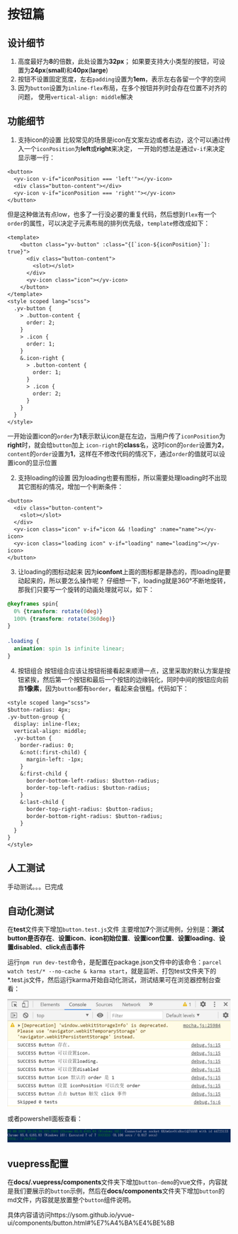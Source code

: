# 按钮篇

## 设计细节
1. 高度最好为**8**的倍数，此处设置为**32px**；
如果要支持大小类型的按钮，可设置为**24px**(**small**)和**40px**(**large**)
2. 按钮不设置固定宽度，左右`padding`设置为**1em**，表示左右各留一个字的空间
3. 因为`button`设置为`inline-flex`布局，在多个按钮并列时会存在位置不对齐的问题，
使用`vertical-align: middle`解决

## 功能细节
1. 支持icon的设置
比较常见的场景是icon在文案左边或者右边，这个可以通过传入一个`iconPosition`为**left**或**right**来决定，
一开始的想法是通过`v-if`来决定显示哪一行：
```vue
<button>
  <yv-icon v-if="iconPosition === 'left'"></yv-icon>
  <div class="button-content"></div>
  <yv-icon v-if="iconPosition === 'right'"></yv-icon>
</button>
```
但是这种做法有点low，也多了一行没必要的重复代码，然后想到`flex`有一个`order`的属性，可以决定子元素布局的排列优先级，`template`修改成如下：
```vue
<template>
    <button class="yv-button" :class="{[`icon-${iconPosition}`]: true}">
      <div class="button-content">
        <slot></slot>
      </div>
      <yv-icon class="icon"></yv-icon>
    </button>
</template>
<style scoped lang="scss">
  .yv-button {
    > .button-content {
      order: 2;
    }
    > .icon {
      order: 1;
    }
    &.icon-right {
      > .button-content {
        order: 1;
      } 
      > .icon {
        order: 2;
      } 
    } 
  }
</style>
```
一开始设置icon的`order`为**1**表示默认icon是在左边，当用户传了`iconPosition`为**right**时，就会给`button`加上
`icon-right`的**class**名，这时icon的`order`设置为**2**，`content`的`order`设置为**1**，这样在不修改代码的情况下，通过`order`的值就可以设置icon的显示位置

2. 支持loading的设置
因为loading也要有图标，所以需要处理loading时不出现其它图标的情况，增加一个判断条件：
```vue
<button>
  <div class="button-content">
    <slot></slot>
  </div>
  <yv-icon class="icon" v-if="icon && !loading" :name="name"></yv-icon>
  <yv-icon class="loading icon" v-if="loading" name="loading"></yv-icon>
</button>
```

3. 让loading的图标动起来
因为**iconfont**上面的图标都是静态的，而loading是要动起来的，所以要怎么操作呢？
仔细想一下，loading就是360°不断地旋转，那我们只要写一个旋转的动画处理就可以，如下：
```css
@keyframes spin{
  0% {transform: rotate(0deg)}
  100% {transform: rotate(360deg)}
}

.loading {
  animation: spin 1s infinite linear;
}
```

4. 按钮组合
按钮组合应该让按钮衔接看起来顺滑一点，这里采取的默认方案是按钮紧挨，然后第一个按钮和最后一个按钮的边缘钝化，同时中间的按钮应向前靠**1像素**，因为`button`都有`border`，看起来会很粗。代码如下：
```vue
<style scoped lang="scss">
$button-radius: 4px;
.yv-button-group {
  display: inline-flex;
  vertical-align: middle;
  .yv-button {
    border-radius: 0;
    &:not(:first-child) {
      margin-left: -1px;
    }
    &:first-child {
      border-bottom-left-radius: $button-radius;
      border-top-left-radius: $button-radius;
    }
    &:last-child {
      border-top-right-radius: $button-radius;
      border-bottom-right-radius: $button-radius;
    }
  }
}
</style>
```

## 人工测试
手动测试。。。已完成

## 自动化测试
在**test**文件夹下增加`button.test.js`文件
主要增加**7**个测试用例，分别是：**测试button是否存在**、**设置icon**、**icon初始位置**、**设置icon位置**、**设置loading**、**设置disabled**、**click点击事件**

运行`npm run dev-test`命令，是配置在package.json文件中的该命令：`parcel watch test/* --no-cache & karma start`，就是监听、打包test文件夹下的*.test.js文件，然后运行karma开始自动化测试，测试结果可在浏览器控制台查看：

![浏览器控制台显示](../public/images/browser.png)

或者powershell面板查看：

![powershell显示](../public/images/powershell.png)

## vuepress配置
在**docs/.vuepress/components**文件夹下增加`button-demo`的vue文件，内容就是我们要展示的`button`示例，然后在**docs/components**文件夹下增加`button`的md文件，内容就是放置整个`button`组件说明。

具体内容请访问https://ysom.github.io/yvue-ui/components/button.html#%E7%A4%BA%E4%BE%8B
